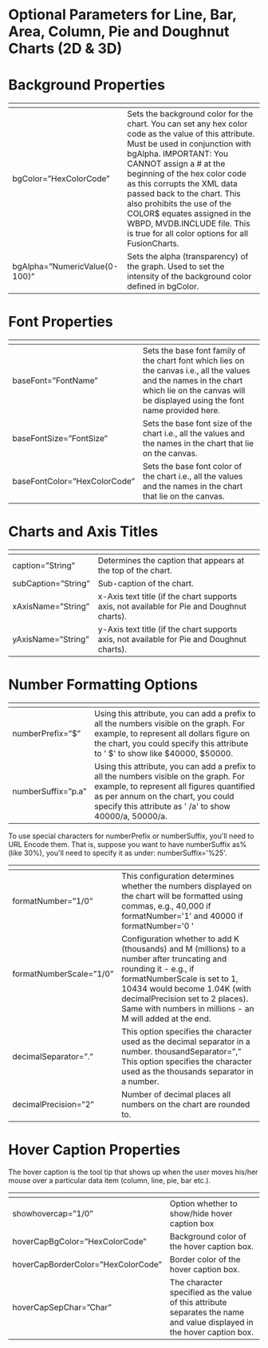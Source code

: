 # Optional Parameters for Line, Bar, Area, Column, Pie and Doughnut Charts (2D & 3D)

<PageHeader />

# Background Properties


| <!----> | <!----> |
| --- | --- |
| bgColor=”HexColorCode”<br> | Sets the background color for the chart. You can set any hex color code as the value of this attribute. Must be used in conjunction with bgAlpha. IMPORTANT: You CANNOT assign a # at the beginning of the hex color code as this corrupts the XML data passed back to the chart. This also prohibits the use of the COLOR$ equates assigned in the WBPD, MVDB.INCLUDE file. This is true for all color options for all FusionCharts.<br> |
| bgAlpha=”NumericValue(0-100)”<br> | Sets the alpha (transparency) of the graph. Used to set the intensity of the background color defined in bgColor.<br> |


# 


# Font Properties 


| <!----> | <!----> |
| --- | --- |
| baseFont=”FontName”<br> | Sets the base font family of the chart font which lies on the canvas i.e., all the values and the names in the chart which lie on the canvas will be displayed using the font name provided here.<br> |
| baseFontSize=”FontSize”<br> | Sets the base font size of the chart i.e., all the values and the names in the chart that lie on the canvas.<br> |
| baseFontColor=”HexColorCode”<br> | Sets the base font color of the chart i.e., all the values and the names in the chart that lie on the canvas.<br> |




# Charts and Axis Titles 


| <!----> | <!----> |
| --- | --- |
| caption=”String”<br> | Determines the caption that appears at the top of the chart.<br> |
| subCaption=”String”<br> | Sub-caption of the chart.<br> |
| xAxisName=”String”<br> | x-Axis text title (if the chart supports axis, not available for Pie and Doughnut charts).<br> |
| yAxisName=”String”<br> | y-Axis text title (if the chart supports axis, not available for Pie and Doughnut charts).<br> |




# Number Formatting Options 


| <!----> | <!----> |
| --- | --- |
| numberPrefix=”$”<br> | Using this attribute, you can add a prefix to all the numbers visible on the graph. For example, to represent all dollars figure on the chart, you could specify this attribute to ' $' to show like $40000, $50000.<br> |
| numberSuffix=”p.a”<br> | Using this attribute, you can add a prefix to all the numbers visible on the graph. For example, to represent all figures quantified as per annum on the chart, you could specify this attribute as ' /a' to show 40000/a, 50000/a.<br> |


To use special characters for numberPrefix or numberSuffix, you'll need to URL Encode them. That is, suppose you want to have numberSuffix as% (like 30%), you'll need to specify it as under: numberSuffix='%25'.


| <!----> | <!----> |
| --- | --- |
| formatNumber=”1/0”<br> | This configuration determines whether the numbers displayed on the chart will be formatted using commas, e.g., 40,000 if formatNumber='1' and 40000 if formatNumber='0 '<br> |
| formatNumberScale=”1/0”<br><br> | Configuration whether to add K (thousands) and M (millions) to a number after truncating and rounding it - e.g., if formatNumberScale is set to 1, 10434 would become 1.04K (with decimalPrecision set to 2 places). Same with numbers in millions - an M will added at the end.<br> |
| decimalSeparator=”.”<br> | This option specifies the character used as the decimal separator in a number. thousandSeparator=”,” This option specifies the character used as the thousands separator in a number.<br> |
| decimalPrecision=”2”<br> | Number of decimal places all numbers on the chart are rounded to.<br> |




# Hover Caption Properties

The hover caption is the tool tip that shows up when the user moves his/her mouse over a particular data item (column, line, pie, bar etc.).


| <!----> | <!----> |
| --- | --- |
| showhovercap=”1/0”<br> | Option whether to show/hide hover caption box<br> |
| hoverCapBgColor=”HexColorCode”<br> | Background color of the hover caption box.<br> |
| hoverCapBorderColor=”HexColorCode”<br> | Border color of the hover caption box.<br> |
| hoverCapSepChar=”Char”<br> | The character specified as the value of this attribute separates the name and value displayed in the hover caption box.<br> |

